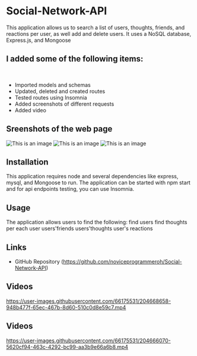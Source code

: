 # Social-Network-API

This application allows us to search a list of users, thoughts, friends, and reactions per user, as well add and delete users. It uses a NoSQL database, Express.js, and Mongoose

## I added some of the following items: <br />
<br />

- Imported models and schemas
- Updated, deleted and created routes
- Tested routes using Insomnia
- Added screenshots of different requests
- Added video



## Sreenshots of the web page ##

![This is an image](/Assets/categories.JPG)
![This is an image](/Assets/products.JPG)
![This is an image](/Assets/put.JPG)

## Installation ##
This application requires node and several dependencies like express, mysql, and Mongoose to run. The application can be started with npm start and for api endpoints testing, you can use Insomnia. 

## Usage ##
The application allows users to find the following: 
find users
find thoughts per each user
users'friends 
users'thoughts
user's reactions

## Links ##
- GitHub Repository
(https://github.com/noviceprogrammeroh/Social-Network-API)


## Videos ##
https://user-images.githubusercontent.com/66175531/204668658-948b477f-65ec-467b-8d60-510c0d8e59c7.mp4
## Videos ##
https://user-images.githubusercontent.com/66175531/204666070-5620cf94-463c-4292-bc99-aa3b9e66a6b8.mp4







